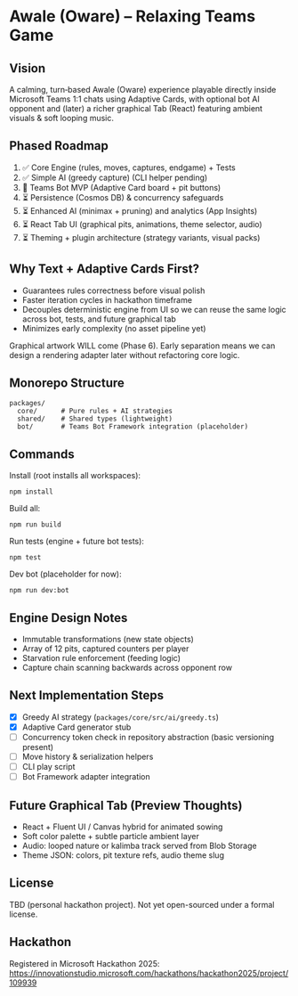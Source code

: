﻿# Awale (Oware) – Relaxing Teams Game

## Vision
A calming, turn‑based Awale (Oware) experience playable directly inside Microsoft Teams 1:1 chats using Adaptive Cards, with optional bot AI opponent and (later) a richer graphical Tab (React) featuring ambient visuals & soft looping music.

## Phased Roadmap
1. ✅ Core Engine (rules, moves, captures, endgame) + Tests
2. ✅ Simple AI (greedy capture) (CLI helper pending)
3. 🚧 Teams Bot MVP (Adaptive Card board + pit buttons)
4. ⏳ Persistence (Cosmos DB) & concurrency safeguards
5. ⏳ Enhanced AI (minimax + pruning) and analytics (App Insights)
6. ⏳ React Tab UI (graphical pits, animations, theme selector, audio)
7. ⏳ Theming + plugin architecture (strategy variants, visual packs)

## Why Text + Adaptive Cards First?
- Guarantees rules correctness before visual polish
- Faster iteration cycles in hackathon timeframe
- Decouples deterministic engine from UI so we can reuse the same logic across bot, tests, and future graphical tab
- Minimizes early complexity (no asset pipeline yet)

Graphical artwork WILL come (Phase 6). Early separation means we can design a rendering adapter later without refactoring core logic.

## Monorepo Structure
```
packages/
  core/      # Pure rules + AI strategies
  shared/    # Shared types (lightweight)
  bot/       # Teams Bot Framework integration (placeholder)
```

## Commands
Install (root installs all workspaces):
```
npm install
```
Build all:
```
npm run build
```
Run tests (engine + future bot tests):
```
npm test
```
Dev bot (placeholder for now):
```
npm run dev:bot
```

## Engine Design Notes
- Immutable transformations (new state objects)
- Array of 12 pits, captured counters per player
- Starvation rule enforcement (feeding logic)
- Capture chain scanning backwards across opponent row

## Next Implementation Steps
- [x] Greedy AI strategy (`packages/core/src/ai/greedy.ts`)
- [x] Adaptive Card generator stub
- [ ] Concurrency token check in repository abstraction (basic versioning present)
- [ ] Move history & serialization helpers
- [ ] CLI play script
- [ ] Bot Framework adapter integration

## Future Graphical Tab (Preview Thoughts)
- React + Fluent UI / Canvas hybrid for animated sowing
- Soft color palette + subtle particle ambient layer
- Audio: looped nature or kalimba track served from Blob Storage
- Theme JSON: colors, pit texture refs, audio theme slug

## License
TBD (personal hackathon project). Not yet open-sourced under a formal license.

## Hackathon
Registered in Microsoft Hackathon 2025:
https://innovationstudio.microsoft.com/hackathons/hackathon2025/project/109939
